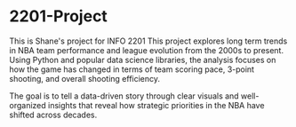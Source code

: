 # 2201-Project
This is Shane's project for INFO 2201
This project explores long term trends in NBA team performance and league evolution from the 2000s to present. Using Python and popular data science libraries, the analysis focuses on how the game has changed in terms of team scoring pace, 3-point shooting, and overall shooting efficiency.

The goal is to tell a data-driven story through clear visuals and well-organized insights that reveal how strategic priorities in the NBA have shifted across decades.
